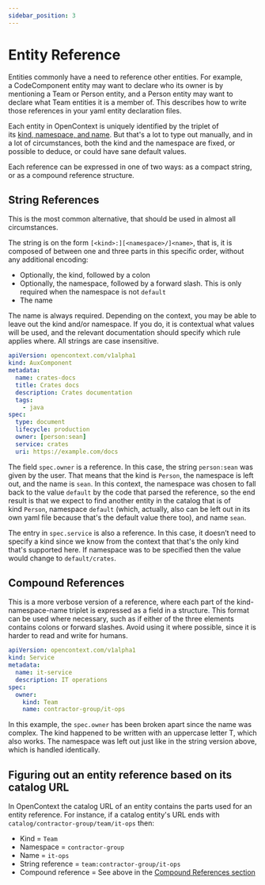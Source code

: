 ```yaml
---
sidebar_position: 3
---
```


# Entity Reference

Entities commonly have a need to reference other entities. For example, a CodeComponent entity may want to declare who its owner is by mentioning a Team or Person entity, and a Person entity may want to declare what Team entities it is a member of. This describes how to write those references in your yaml entity declaration files.

Each entity in OpenContext is uniquely identified by the triplet of its [kind, namespace, and name](common). But that's a lot to type out manually, and in a lot of circumstances, both the kind and the namespace are fixed, or possible to deduce, or could have sane default values.

Each reference can be expressed in one of two ways: as a compact string, or as a compound reference structure.

## **String References**

This is the most common alternative, that should be used in almost all circumstances.

The string is on the form `[<kind>:][<namespace>/]<name>`, that is, it is composed of between one and three parts in this specific order, without any additional encoding:

- Optionally, the kind, followed by a colon
- Optionally, the namespace, followed by a forward slash. This is only required when the namespace is not `default`
- The name

The name is always required. Depending on the context, you may be able to leave out the kind and/or namespace. If you do, it is contextual what values will be used, and the relevant documentation should specify which rule applies where. All strings are case insensitive.

```yaml
apiVersion: opencontext.com/v1alpha1
kind: AuxComponent
metadata:
  name: crates-docs
  title: Crates docs
  description: Crates documentation
  tags:
    - java
spec:
  type: document
  lifecycle: production
  owner: [person:sean]
  service: crates
  uri: https://example.com/docs
```

The field `spec.owner` is a reference. In this case, the string `person:sean` was given by the user. That means that the kind is `Person`, the namespace is left out, and the name is `sean`. In this context, the namespace was chosen to fall back to the value `default` by the code that parsed the reference, so the end result is that we expect to find another entity in the catalog that is of kind `Person`, namespace `default` (which, actually, also can be left out in its own yaml file because that's the default value there too), and name `sean`.

The entry in `spec.service` is also a reference. In this case, it doesn’t need to specify a kind since we know from the context that that's the only kind that's supported here. If namespace was to be specified then the value would change to `default/crates`.

## **Compound References**

This is a more verbose version of a reference, where each part of the kind-namespace-name triplet is expressed as a field in a structure. This format can be used where necessary, such as if either of the three elements contains colons or forward slashes. Avoid using it where possible, since it is harder to read and write for humans.

```yaml
apiVersion: opencontext.com/v1alpha1
kind: Service
metadata:
  name: it-service
  description: IT operations
spec:
  owner:
    kind: Team
    name: contractor-group/it-ops
```

In this example, the `spec.owner` has been broken apart since the name was complex. The kind happened to be written with an uppercase letter T, which also works. The namespace was left out just like in the string version above, which is handled identically.

## **Figuring out an entity reference based on its catalog URL**

In OpenContext the catalog URL of an entity contains the parts used for an entity reference. For instance, if a catalog entity's URL ends with `catalog/contractor-group/team/it-ops` then:

- Kind = `Team`
- Namespace = `contractor-group`
- Name = `it-ops`
- String reference = `team:contractor-group/it-ops`
- Compound reference = See above in the [Compound References section](#compound-references)
